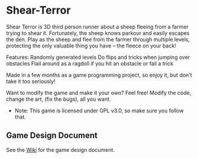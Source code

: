 # Shear-Terror

Shear Terror is 3D third person runner about a sheep fleeing from a farmer trying to shear it. Fortunately, the sheep knows parkour and easily escapes the den. Play as the sheep and flee from the farmer through multiple levels, protecting the only valuable thing you have – the fleece on your back!

Features:
Randomly generated levels
Do flips and tricks when jumping over obstacles
Flail around as a ragdoll if you hit an obstacle or fail a trick

Made in a few months as a game programming project, so enjoy it, but don't take it too seriously!

Want to modify the game and make it your own? Feel free! Modify the code, change the art, (fix the bugs), all you want.
- Note: This game is licensed under GPL v3.0, so make sure you follow that.

## Game Design Document

See the [Wiki](https://github.com/bcout/Shear-Terror/wiki) for the game design document.
